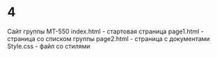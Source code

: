 4
=
Сайт группы МТ-550
index.html - стартовая страница
page1.html - страница со списком группы
page2.html - страница с документами
Style.css - файл со стилями
